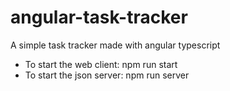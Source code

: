 # angular-task-tracker
A simple task tracker made with angular typescript
- To start the web client: npm run start
- To start the json server: npm run server

